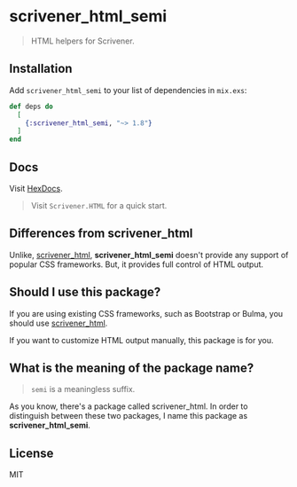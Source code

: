 # scrivener_html_semi

> HTML helpers for Scrivener.

## Installation

Add `scrivener_html_semi` to your list of dependencies in `mix.exs`:

```elixir
def deps do
  [
    {:scrivener_html_semi, "~> 1.8"}
  ]
end
```

## Docs

Visit [HexDocs](https://hexdocs.pm/scrivener_html_semi).

> Visit `Scrivener.HTML` for a quick start.

## Differences from scrivener_html

Unlike, [scrivener_html](https://github.com/mgwidmann/scrivener_html), **scrivener_html_semi** doesn't provide any support of popular CSS frameworks. But, it provides full control of HTML output.

## Should I use this package?

If you are using existing CSS frameworks, such as Bootstrap or Bulma, you should use [scrivener_html](https://github.com/mgwidmann/scrivener_html).

If you want to customize HTML output manually, this package is for you.

## What is the meaning of the package name?

> `semi` is a meaningless suffix.

As you know, there's a package called scrivener_html. In order to distinguish between these two packages, I name this package as **scrivener_html_semi**.

## License

MIT
